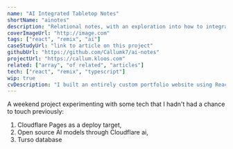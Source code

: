 ```yaml
---
name: "AI Integrated Tabletop Notes"
shortName: "ainotes"
description: "Relational notes, with an exploration into how to integrate structured ai LLM in a meaningful way."
coverImageUrl: "http://image.com"
tags: ["react", "remix", "ai"]
caseStudyUrl: "link to article on this project"
githubUrl: "https://github.com/Callumk7/ai-notes"
projectUrl: "https://callum.kloos.com"
related: ["array", "of related", "articles"]
tech: ["react", "remix", "typescript"]
wip: true
cvDescription: "I built an entirely custom portfolio website using React and Remix. I wrote a custom build process which parses markdown content and caches the output into simple JSON for the app to consume on request with response times of less than 7ms."
---
```


A weekend project experimenting with some tech that I hadn't had a chance to touch previously:

1. Cloudflare Pages as a deploy target,
2. Open source AI models through Cloudflare ai,
3. Turso database

